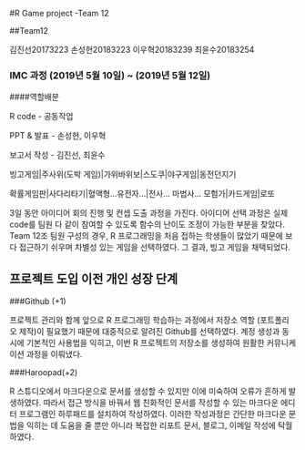 #R Game project -Team 12 

##Team12 



김진선20173223
손성현20183223
이우혁20183239
최윤수20183254

### IMC 과정 (2019년 5월 10일) ~ (2019년 5월 12일)

####역할배분

R code - 공동작업

PPT & 발표 - 손성현, 이우혁 

보고서 작성 - 김진선, 최윤수





빙고게임|주사위(도박 게임)|가위바위보|스도쿠|야구게임|동전던지기

확률게임판|사다리타기|혈액형...유전자...|전사... 마법사... 모험가|카드게임|로또

3일 동안 아이디어 회의 진행 및 컨셉 도출 과정을 가진다. 아이디어 선택 과정은 실제 code를 팀원 다 같이 참여할 수 있도록 함수의 난이도 조정이 가능한 부분을 찾았다. Team 12조 팀원 구성의 경우, R 프로그래밍을 처음 접하는 학생들이 많았기 때문에 보다 접근하기 쉬우며 차별성 있는 게임을 선택하였다. 그 결과, 빙고 게임을 채택되었다.

## 프로젝트 도입 이전 개인 성장 단계

###Github (+1)

프로젝트 관리와 함께 앞으로 R 프로그래밍 학습하는 과정에서 저장소 역할 (포트폴리오 제작)이 필요했기 때문에 대중적으로 알려진 Github를 선택하였다. 계정 생성과 동시에 기본적인 사용법을 익히고, 이번 R 프로젝트의 저장소를 생성하여 원활한 커뮤니케이션 과정을 이뤄냈다.

###Haroopad(+2)

R 스튜디오에서 마크다운으로 문서를 생성할 수 있지만 이에 미숙하여 오류가 흔하게 발생하였다. 따라서 접근 방식을 바꿔서 웹 친화적인 문서를 작성할 수 있는 마크다운 에디터 프로그램인 하루패드를 설치하여 작성하였다. 이러한 작성과정은 간단한 마크다운 문법을 익히는 데 도움을 줄 뿐만 아니라 복잡한 리포트 문서, 블로그, 이메일 작성에 탁월하였다.

